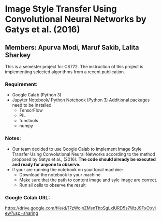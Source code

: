 # **Image Style Transfer Using Convolutional Neural Networks by Gatys et al. (2016)**
##  Members: Apurva Modi, Maruf Sakib, Lalita Sharkey

This is a semester project for CS772. The instruction of this project is implementing selected
algorithms from a recent publication. 

### Requirement:
* Google Calab (Python 3)
* Jupyter Notebook/ Python Notebook (Python 3)
  Additional packages need to be installed
  * TensorFlow
  * PIL
  * functools
  * numpy

### Notes:
* Our team decided to use Google Calab to implement Image Style Transfer Using Convolutional Neural Networks according to the method proposed by Gatys et al., (2016). **The code should already be executed and ready for anyone to observe.**
* If your are running the notebook on your local machine: 
	* Download the notebook to your machine
	* Make sure that the path to content image and syle image are correct.  
	* Run all cells to observe the result

### Google Colab URL:
https://drive.google.com/file/d/17zWoInZMsnThpSgLxlURD5s7WzJ9FxCt/view?usp=sharing